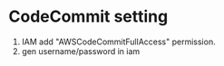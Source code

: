 # CodeCommit setting
1. IAM add "AWSCodeCommitFullAccess" permission.
2. gen username/password in iam
